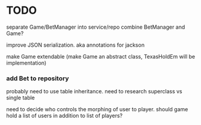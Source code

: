 # TODO

separate Game/BetManager into service/repo
combine BetManager and Game?

improve JSON serialization. aka annotations for jackson

make Game extendable (make Game an abstract class, TexasHoldEm will be implementation)

### add Bet to repository
probably need to use table inheritance.
need to research superclass vs single table

need to decide who controls the morphing of user to player. 
should game hold a list of users in addition to list of players?